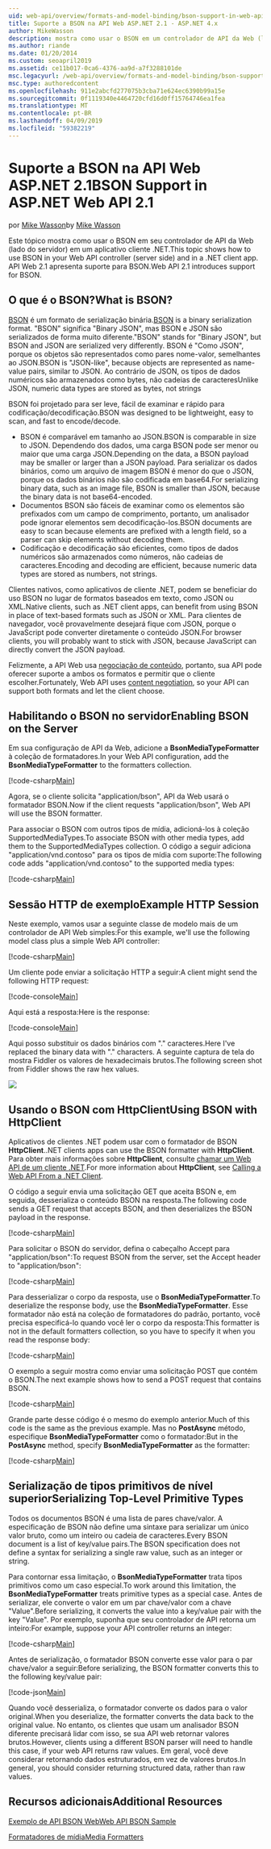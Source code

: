 ```yaml
---
uid: web-api/overview/formats-and-model-binding/bson-support-in-web-api-21
title: Suporte a BSON na API Web ASP.NET 2.1 - ASP.NET 4.x
author: MikeWasson
description: mostra como usar o BSON em um controlador de API da Web (lado do servidor) em um aplicativo cliente .NET para o ASP.NET 4. x.
ms.author: riande
ms.date: 01/20/2014
ms.custom: seoapril2019
ms.assetid: ce11b017-0ca6-4376-aa9d-a7f3288101de
msc.legacyurl: /web-api/overview/formats-and-model-binding/bson-support-in-web-api-21
msc.type: authoredcontent
ms.openlocfilehash: 911e2abcfd277075b3cba71e624ec6390b99a15e
ms.sourcegitcommit: 0f1119340e4464720cfd16d0ff15764746ea1fea
ms.translationtype: MT
ms.contentlocale: pt-BR
ms.lasthandoff: 04/09/2019
ms.locfileid: "59382219"
---
```

# <a name="bson-support-in-aspnet-web-api-21"></a><span data-ttu-id="25888-103">Suporte a BSON na API Web ASP.NET 2.1</span><span class="sxs-lookup"><span data-stu-id="25888-103">BSON Support in ASP.NET Web API 2.1</span></span>

<span data-ttu-id="25888-104">por [Mike Wasson](https://github.com/MikeWasson)</span><span class="sxs-lookup"><span data-stu-id="25888-104">by [Mike Wasson](https://github.com/MikeWasson)</span></span>

<span data-ttu-id="25888-105">Este tópico mostra como usar o BSON em seu controlador de API da Web (lado do servidor) em um aplicativo cliente .NET.</span><span class="sxs-lookup"><span data-stu-id="25888-105">This topic shows how to use BSON in your Web API controller (server side) and in a .NET client app.</span></span> <span data-ttu-id="25888-106">API Web 2.1 apresenta suporte para BSON.</span><span class="sxs-lookup"><span data-stu-id="25888-106">Web API 2.1 introduces support for BSON.</span></span> 

## <a name="what-is-bson"></a><span data-ttu-id="25888-107">O que é o BSON?</span><span class="sxs-lookup"><span data-stu-id="25888-107">What is BSON?</span></span>

<span data-ttu-id="25888-108">[BSON](http://bsonspec.org/) é um formato de serialização binária.</span><span class="sxs-lookup"><span data-stu-id="25888-108">[BSON](http://bsonspec.org/) is a binary serialization format.</span></span> <span data-ttu-id="25888-109">"BSON" significa "Binary JSON", mas BSON e JSON são serializados de forma muito diferente.</span><span class="sxs-lookup"><span data-stu-id="25888-109">"BSON" stands for "Binary JSON", but BSON and JSON are serialized very differently.</span></span> <span data-ttu-id="25888-110">BSON é "Como JSON", porque os objetos são representados como pares nome-valor, semelhantes ao JSON.</span><span class="sxs-lookup"><span data-stu-id="25888-110">BSON is "JSON-like", because objects are represented as name-value pairs, similar to JSON.</span></span> <span data-ttu-id="25888-111">Ao contrário de JSON, os tipos de dados numéricos são armazenados como bytes, não cadeias de caracteres</span><span class="sxs-lookup"><span data-stu-id="25888-111">Unlike JSON, numeric data types are stored as bytes, not strings</span></span>

<span data-ttu-id="25888-112">BSON foi projetado para ser leve, fácil de examinar e rápido para codificação/decodificação.</span><span class="sxs-lookup"><span data-stu-id="25888-112">BSON was designed to be lightweight, easy to scan, and fast to encode/decode.</span></span>

- <span data-ttu-id="25888-113">BSON é comparável em tamanho ao JSON.</span><span class="sxs-lookup"><span data-stu-id="25888-113">BSON is comparable in size to JSON.</span></span> <span data-ttu-id="25888-114">Dependendo dos dados, uma carga BSON pode ser menor ou maior que uma carga JSON.</span><span class="sxs-lookup"><span data-stu-id="25888-114">Depending on the data, a BSON payload may be smaller or larger than a JSON payload.</span></span> <span data-ttu-id="25888-115">Para serializar os dados binários, como um arquivo de imagem BSON é menor do que o JSON, porque os dados binários não são codificada em base64.</span><span class="sxs-lookup"><span data-stu-id="25888-115">For serializing binary data, such as an image file, BSON is smaller than JSON, because the binary data is not base64-encoded.</span></span>
- <span data-ttu-id="25888-116">Documentos BSON são fáceis de examinar como os elementos são prefixados com um campo de comprimento, portanto, um analisador pode ignorar elementos sem decodificação-los.</span><span class="sxs-lookup"><span data-stu-id="25888-116">BSON documents are easy to scan because elements are prefixed with a length field, so a parser can skip elements without decoding them.</span></span>
- <span data-ttu-id="25888-117">Codificação e decodificação são eficientes, como tipos de dados numéricos são armazenados como números, não cadeias de caracteres.</span><span class="sxs-lookup"><span data-stu-id="25888-117">Encoding and decoding are efficient, because numeric data types are stored as numbers, not strings.</span></span>

<span data-ttu-id="25888-118">Clientes nativos, como aplicativos de cliente .NET, podem se beneficiar do uso BSON no lugar de formatos baseados em texto, como JSON ou XML.</span><span class="sxs-lookup"><span data-stu-id="25888-118">Native clients, such as .NET client apps, can benefit from using BSON in place of text-based formats such as JSON or XML.</span></span> <span data-ttu-id="25888-119">Para clientes de navegador, você provavelmente desejará fique com JSON, porque o JavaScript pode converter diretamente o conteúdo JSON.</span><span class="sxs-lookup"><span data-stu-id="25888-119">For browser clients, you will probably want to stick with JSON, because JavaScript can directly convert the JSON payload.</span></span>

<span data-ttu-id="25888-120">Felizmente, a API Web usa [negociação de conteúdo](content-negotiation.md), portanto, sua API pode oferecer suporte a ambos os formatos e permitir que o cliente escolher.</span><span class="sxs-lookup"><span data-stu-id="25888-120">Fortunately, Web API uses [content negotiation](content-negotiation.md), so your API can support both formats and let the client choose.</span></span>

## <a name="enabling-bson-on-the-server"></a><span data-ttu-id="25888-121">Habilitando o BSON no servidor</span><span class="sxs-lookup"><span data-stu-id="25888-121">Enabling BSON on the Server</span></span>

<span data-ttu-id="25888-122">Em sua configuração de API da Web, adicione a **BsonMediaTypeFormatter** à coleção de formatadores.</span><span class="sxs-lookup"><span data-stu-id="25888-122">In your Web API configuration, add the **BsonMediaTypeFormatter** to the formatters collection.</span></span>

[!code-csharp[Main](bson-support-in-web-api-21/samples/sample1.cs)]

<span data-ttu-id="25888-123">Agora, se o cliente solicita "application/bson", API da Web usará o formatador BSON.</span><span class="sxs-lookup"><span data-stu-id="25888-123">Now if the client requests "application/bson", Web API will use the BSON formatter.</span></span>

<span data-ttu-id="25888-124">Para associar o BSON com outros tipos de mídia, adicioná-los à coleção SupportedMediaTypes.</span><span class="sxs-lookup"><span data-stu-id="25888-124">To associate BSON with other media types, add them to the SupportedMediaTypes collection.</span></span> <span data-ttu-id="25888-125">O código a seguir adiciona "application/vnd.contoso" para os tipos de mídia com suporte:</span><span class="sxs-lookup"><span data-stu-id="25888-125">The following code adds "application/vnd.contoso" to the supported media types:</span></span>

[!code-csharp[Main](bson-support-in-web-api-21/samples/sample2.cs)]

## <a name="example-http-session"></a><span data-ttu-id="25888-126">Sessão HTTP de exemplo</span><span class="sxs-lookup"><span data-stu-id="25888-126">Example HTTP Session</span></span>

<span data-ttu-id="25888-127">Neste exemplo, vamos usar a seguinte classe de modelo mais de um controlador de API Web simples:</span><span class="sxs-lookup"><span data-stu-id="25888-127">For this example, we'll use the following model class plus a simple Web API controller:</span></span>

[!code-csharp[Main](bson-support-in-web-api-21/samples/sample3.cs)]

<span data-ttu-id="25888-128">Um cliente pode enviar a solicitação HTTP a seguir:</span><span class="sxs-lookup"><span data-stu-id="25888-128">A client might send the following HTTP request:</span></span>

[!code-console[Main](bson-support-in-web-api-21/samples/sample4.cmd)]

<span data-ttu-id="25888-129">Aqui está a resposta:</span><span class="sxs-lookup"><span data-stu-id="25888-129">Here is the response:</span></span>

[!code-console[Main](bson-support-in-web-api-21/samples/sample5.cmd)]

<span data-ttu-id="25888-130">Aqui posso substituir os dados binários com &quot;.&quot; caracteres.</span><span class="sxs-lookup"><span data-stu-id="25888-130">Here I've replaced the binary data with &quot;.&quot; characters.</span></span> <span data-ttu-id="25888-131">A seguinte captura de tela do mostra Fiddler os valores de hexadecimais brutos.</span><span class="sxs-lookup"><span data-stu-id="25888-131">The following screen shot from Fiddler shows the raw hex values.</span></span>

[![](bson-support-in-web-api-21/_static/image2.png)](bson-support-in-web-api-21/_static/image1.png)

## <a name="using-bson-with-httpclient"></a><span data-ttu-id="25888-132">Usando o BSON com HttpClient</span><span class="sxs-lookup"><span data-stu-id="25888-132">Using BSON with HttpClient</span></span>

<span data-ttu-id="25888-133">Aplicativos de clientes .NET podem usar com o formatador de BSON **HttpClient**.</span><span class="sxs-lookup"><span data-stu-id="25888-133">.NET clients apps can use the BSON formatter with **HttpClient**.</span></span> <span data-ttu-id="25888-134">Para obter mais informações sobre **HttpClient**, consulte [chamar um Web API de um cliente .NET](../advanced/calling-a-web-api-from-a-net-client.md).</span><span class="sxs-lookup"><span data-stu-id="25888-134">For more information about **HttpClient**, see [Calling a Web API From a .NET Client](../advanced/calling-a-web-api-from-a-net-client.md).</span></span>

<span data-ttu-id="25888-135">O código a seguir envia uma solicitação GET que aceita BSON e, em seguida, desserializa o conteúdo BSON na resposta.</span><span class="sxs-lookup"><span data-stu-id="25888-135">The following code sends a GET request that accepts BSON, and then deserializes the BSON payload in the response.</span></span>

[!code-csharp[Main](bson-support-in-web-api-21/samples/sample6.cs)]

<span data-ttu-id="25888-136">Para solicitar o BSON do servidor, defina o cabeçalho Accept para "application/bson":</span><span class="sxs-lookup"><span data-stu-id="25888-136">To request BSON from the server, set the Accept header to "application/bson":</span></span>

[!code-csharp[Main](bson-support-in-web-api-21/samples/sample7.cs)]

<span data-ttu-id="25888-137">Para desserializar o corpo da resposta, use o **BsonMediaTypeFormatter**.</span><span class="sxs-lookup"><span data-stu-id="25888-137">To deserialize the response body, use the **BsonMediaTypeFormatter**.</span></span> <span data-ttu-id="25888-138">Esse formatador não está na coleção de formatadores do padrão, portanto, você precisa especificá-lo quando você ler o corpo da resposta:</span><span class="sxs-lookup"><span data-stu-id="25888-138">This formatter is not in the default formatters collection, so you have to specify it when you read the response body:</span></span>

[!code-csharp[Main](bson-support-in-web-api-21/samples/sample8.cs)]

<span data-ttu-id="25888-139">O exemplo a seguir mostra como enviar uma solicitação POST que contém o BSON.</span><span class="sxs-lookup"><span data-stu-id="25888-139">The next example shows how to send a POST request that contains BSON.</span></span>

[!code-csharp[Main](bson-support-in-web-api-21/samples/sample9.cs)]

<span data-ttu-id="25888-140">Grande parte desse código é o mesmo do exemplo anterior.</span><span class="sxs-lookup"><span data-stu-id="25888-140">Much of this code is the same as the previous example.</span></span> <span data-ttu-id="25888-141">Mas no **PostAsync** método, especifique **BsonMediaTypeFormatter** como o formatador:</span><span class="sxs-lookup"><span data-stu-id="25888-141">But in the **PostAsync** method, specify **BsonMediaTypeFormatter** as the formatter:</span></span>

[!code-csharp[Main](bson-support-in-web-api-21/samples/sample10.cs)]

## <a name="serializing-top-level-primitive-types"></a><span data-ttu-id="25888-142">Serialização de tipos primitivos de nível superior</span><span class="sxs-lookup"><span data-stu-id="25888-142">Serializing Top-Level Primitive Types</span></span>

<span data-ttu-id="25888-143">Todos os documentos BSON é uma lista de pares chave/valor. A especificação de BSON não define uma sintaxe para serializar um único valor bruto, como um inteiro ou cadeia de caracteres.</span><span class="sxs-lookup"><span data-stu-id="25888-143">Every BSON document is a list of key/value pairs.The BSON specification does not define a syntax for serializing a single raw value, such as an integer or string.</span></span>

<span data-ttu-id="25888-144">Para contornar essa limitação, o **BsonMediaTypeFormatter** trata tipos primitivos como um caso especial.</span><span class="sxs-lookup"><span data-stu-id="25888-144">To work around this limitation, the **BsonMediaTypeFormatter** treats primitive types as a special case.</span></span> <span data-ttu-id="25888-145">Antes de serializar, ele converte o valor em um par chave/valor com a chave "Value".</span><span class="sxs-lookup"><span data-stu-id="25888-145">Before serializing, it converts the value into a key/value pair with the key "Value".</span></span> <span data-ttu-id="25888-146">Por exemplo, suponha que seu controlador de API retorna um inteiro:</span><span class="sxs-lookup"><span data-stu-id="25888-146">For example, suppose your API controller returns an integer:</span></span>

[!code-csharp[Main](bson-support-in-web-api-21/samples/sample11.cs)]

<span data-ttu-id="25888-147">Antes de serialização, o formatador BSON converte esse valor para o par chave/valor a seguir:</span><span class="sxs-lookup"><span data-stu-id="25888-147">Before serializing, the BSON formatter converts this to the following key/value pair:</span></span>

[!code-json[Main](bson-support-in-web-api-21/samples/sample12.json)]

<span data-ttu-id="25888-148">Quando você desserializa, o formatador converte os dados para o valor original.</span><span class="sxs-lookup"><span data-stu-id="25888-148">When you deserialize, the formatter converts the data back to the original value.</span></span> <span data-ttu-id="25888-149">No entanto, os clientes que usam um analisador BSON diferente precisará lidar com isso, se sua API web retornar valores brutos.</span><span class="sxs-lookup"><span data-stu-id="25888-149">However, clients using a different BSON parser will need to handle this case, if your web API returns raw values.</span></span> <span data-ttu-id="25888-150">Em geral, você deve considerar retornando dados estruturados, em vez de valores brutos.</span><span class="sxs-lookup"><span data-stu-id="25888-150">In general, you should consider returning structured data, rather than raw values.</span></span>

## <a name="additional-resources"></a><span data-ttu-id="25888-151">Recursos adicionais</span><span class="sxs-lookup"><span data-stu-id="25888-151">Additional Resources</span></span>

[<span data-ttu-id="25888-152">Exemplo de API BSON Web</span><span class="sxs-lookup"><span data-stu-id="25888-152">Web API BSON Sample</span></span>](https://aspnet.codeplex.com/SourceControl/latest#Samples/WebApi/BSONSample/)

[<span data-ttu-id="25888-153">Formatadores de mídia</span><span class="sxs-lookup"><span data-stu-id="25888-153">Media Formatters</span></span>](media-formatters.md)
